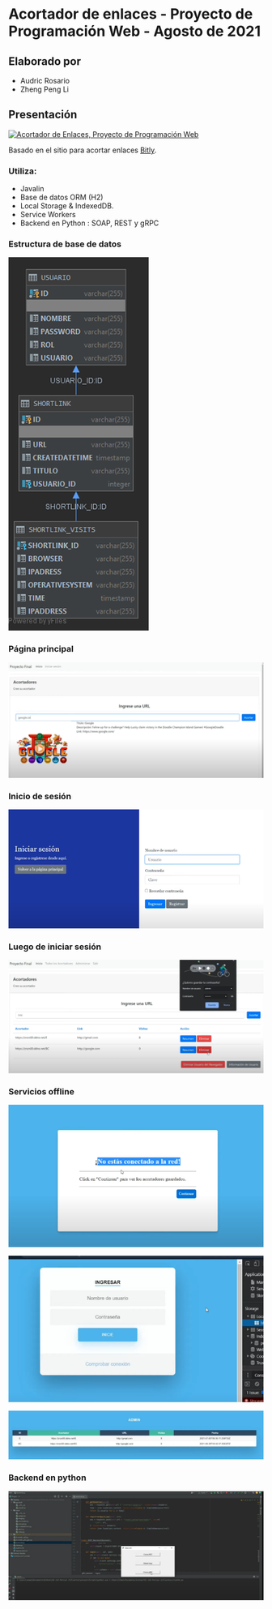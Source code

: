 # Acortador de enlaces - Proyecto de Programación Web - Agosto de 2021

## Elaborado por

- Audric Rosario
- Zheng Peng Li

## Presentación

[![Acortador de Enlaces, Proyecto de Programación Web
](http://img.youtube.com/vi/ehyupnTtSqw/0.jpg)](http://www.youtube.com/watch?v=ehyupnTtSqw&ab_channel=AudricRosario "Acortador de enlaces")

Basado en el sitio para acortar enlaces [Bitly](https://bitly.com/).

### Utiliza:

- Javalin
- Base de datos ORM (H2)
- Local Storage & IndexedDB.
- Service Workers
- Backend en Python : SOAP, REST y gRPC

### Estructura de base de datos

![Estructura de datos](readme/database-structure.png)

### Página principal

![Página principal](readme/main-page.png)

### Inicio de sesión

![Inicio de sesión](readme/login.png)

### Luego de iniciar sesión

![Página principal después de inicio de sesión](readme/online.png)

### Servicios offline

![Advertencia de que está sin conexión](readme/offline-warning.png)

![Inicio offline](readme/offline-login.png)

![Datos guardados para ver offline](readme/offline-data.png)

### Backend en python

![estructura de datos](readme/backend.png)
